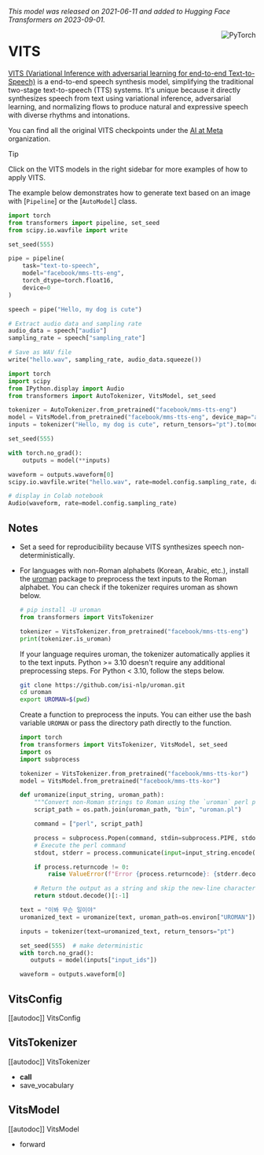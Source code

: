 <!--Copyright 2023 The HuggingFace Team. All rights reserved.

Licensed under the Apache License, Version 2.0 (the "License"); you may not use this file except in compliance with
the License. You may obtain a copy of the License at

http://www.apache.org/licenses/LICENSE-2.0

Unless required by applicable law or agreed to in writing, software distributed under the License is distributed on
an "AS IS" BASIS, WITHOUT WARRANTIES OR CONDITIONS OF ANY KIND, either express or implied. See the License for the
specific language governing permissions and limitations under the License.-->
*This model was released on 2021-06-11 and added to Hugging Face Transformers on 2023-09-01.*

<div style="float: right;">
    <div class="flex flex-wrap space-x-1">
        <img alt="PyTorch" src="https://img.shields.io/badge/PyTorch-DE3412?style=flat&logo=pytorch&logoColor=white">
    </div>
</div>

# VITS

[VITS (Variational Inference with adversarial learning for end-to-end Text-to-Speech)](https://huggingface.co/papers/2106.06103) is a end-to-end speech synthesis model, simplifying the traditional two-stage text-to-speech (TTS) systems. It's unique because it directly synthesizes speech from text using variational inference, adversarial learning, and normalizing flows to produce natural and expressive speech with diverse rhythms and intonations.

You can find all the original VITS checkpoints under the [AI at Meta](https://huggingface.co/facebook?search_models=mms-tts) organization.

> [!TIP]
> Click on the VITS models in the right sidebar for more examples of how to apply VITS.

The example below demonstrates how to generate text based on an image with [`Pipeline`] or the [`AutoModel`] class.

<hfoptions id="usage">
<hfoption id="Pipeline">

```python
import torch
from transformers import pipeline, set_seed
from scipy.io.wavfile import write

set_seed(555)

pipe = pipeline(
    task="text-to-speech",
    model="facebook/mms-tts-eng",
    torch_dtype=torch.float16,
    device=0
)

speech = pipe("Hello, my dog is cute")

# Extract audio data and sampling rate
audio_data = speech["audio"]
sampling_rate = speech["sampling_rate"]

# Save as WAV file
write("hello.wav", sampling_rate, audio_data.squeeze())
```

</hfoption>
<hfoption id="AutoModel">

```python
import torch
import scipy
from IPython.display import Audio
from transformers import AutoTokenizer, VitsModel, set_seed

tokenizer = AutoTokenizer.from_pretrained("facebook/mms-tts-eng")
model = VitsModel.from_pretrained("facebook/mms-tts-eng", device_map="auto", torch_dtype=torch.float16)
inputs = tokenizer("Hello, my dog is cute", return_tensors="pt").to(model.device)

set_seed(555)

with torch.no_grad():
    outputs = model(**inputs)

waveform = outputs.waveform[0]
scipy.io.wavfile.write("hello.wav", rate=model.config.sampling_rate, data=waveform)

# display in Colab notebook
Audio(waveform, rate=model.config.sampling_rate)
```

</hfoption>
</hfoptions>

## Notes

- Set a seed for reproducibility because VITS synthesizes speech non-deterministically.
- For languages with non-Roman alphabets (Korean, Arabic, etc.), install the [uroman](https://github.com/isi-nlp/uroman) package to preprocess the text inputs to the Roman alphabet. You can check if the tokenizer requires uroman as shown below.

   ```py
   # pip install -U uroman
   from transformers import VitsTokenizer

   tokenizer = VitsTokenizer.from_pretrained("facebook/mms-tts-eng")
   print(tokenizer.is_uroman)
   ```

   If your language requires uroman, the tokenizer automatically applies it to the text inputs. Python >= 3.10 doesn't require any additional preprocessing steps. For Python < 3.10, follow the steps below.

   ```bash
   git clone https://github.com/isi-nlp/uroman.git
   cd uroman
   export UROMAN=$(pwd)
   ```

   Create a function to preprocess the inputs. You can either use the bash variable `UROMAN` or pass the directory path directly to the function.

   ```py
   import torch
   from transformers import VitsTokenizer, VitsModel, set_seed
   import os
   import subprocess

   tokenizer = VitsTokenizer.from_pretrained("facebook/mms-tts-kor")
   model = VitsModel.from_pretrained("facebook/mms-tts-kor")

   def uromanize(input_string, uroman_path):
       """Convert non-Roman strings to Roman using the `uroman` perl package."""
       script_path = os.path.join(uroman_path, "bin", "uroman.pl")

       command = ["perl", script_path]

       process = subprocess.Popen(command, stdin=subprocess.PIPE, stdout=subprocess.PIPE, stderr=subprocess.PIPE)
       # Execute the perl command
       stdout, stderr = process.communicate(input=input_string.encode())

       if process.returncode != 0:
           raise ValueError(f"Error {process.returncode}: {stderr.decode()}")

       # Return the output as a string and skip the new-line character at the end
       return stdout.decode()[:-1]

   text = "이봐 무슨 일이야"
   uromanized_text = uromanize(text, uroman_path=os.environ["UROMAN"])

   inputs = tokenizer(text=uromanized_text, return_tensors="pt")

   set_seed(555)  # make deterministic
   with torch.no_grad():
      outputs = model(inputs["input_ids"])

   waveform = outputs.waveform[0]
   ```

## VitsConfig

[[autodoc]] VitsConfig

## VitsTokenizer

[[autodoc]] VitsTokenizer
- __call__
- save_vocabulary

## VitsModel

[[autodoc]] VitsModel
- forward

